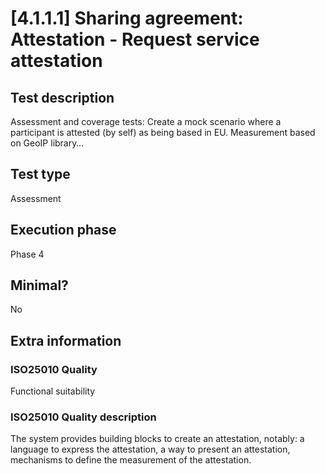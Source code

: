 
# [4.1.1.1] Sharing agreement: Attestation - Request service attestation
 
## Test description
Assessment and coverage tests: Create a mock scenario where a participant is attested (by self) as being based in EU. Measurement based on GeoIP library… 
 
## Test type
Assessment
 
## Execution phase
Phase 4
 
## Minimal?
No
 
## Extra information
### ISO25010 Quality
Functional suitability
### ISO25010 Quality description
The  system provides building blocks to create an attestation, notably: a language to express the attestation, a way to present an attestation, mechanisms to define the measurement of the attestation.
    